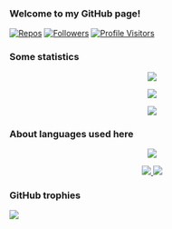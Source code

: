 ### Welcome to my GitHub page!

[![Repos](https://badges.pufler.dev/repos/ysard)](https://github.com/ysard?tab=repositories)
[![Followers](https://img.shields.io/github/followers/ysard?style=social)](https://github.com/ysard?tab=followers)
[![Profile Visitors](https://visitor-badge.glitch.me/badge?page_id=ysard.profileviews-badge)](https://github.com/ysard)

### Some statistics


<p align="center">
<a href="https://github.com/anuraghazra/github-readme-stats">
    <img align="center" src="https://github-readme-stats.vercel.app/api?username=ysard&show_icons=true&hide_border=true&show_owner=true&title_color=FFFF00&theme=algolia&layout=compact&include_all_commits=true&cache_seconds=86400">
</a>
</p>
<p align="center">
<a href="https://github.com/anuraghazra/github-readme-stats">
    <img align="center" src="https://github-readme-streak-stats.herokuapp.com/?user=ysard&theme=algolia&custom_title=streak-stats&hide_border=true&layout=compact&cache_seconds=86400">
</a>
</p>
<p align="center">
<a href="https://github.com/vn7n24fzkq/github-profile-summary-cards">
    <img align="center" src="https://github-profile-summary-cards.vercel.app/api/cards/profile-details?username=ysard&theme=dracula">
</a>
</p>

### About languages used here

<p align="center">
<a href="https://github.com/anuraghazra/github-readme-stats">
    <img src="https://github-readme-stats.vercel.app/api/top-langs/?username=ysard&layout=compact&hide=html&theme=github_dark&hide_border=true&cache_seconds=86400">
</a>
</p>
<p align="center">
<a href="https://github.com/vn7n24fzkq/github-profile-summary-cards">
    <img src="https://github-profile-summary-cards.vercel.app/api/cards/repos-per-language?username=ysard&theme=github_dark">
    <img src="https://github-profile-summary-cards.vercel.app/api/cards/most-commit-language?username=ysard&theme=github_dark">
</a>
</p>

### GitHub trophies

[![](https://github-profile-trophy.vercel.app/?username=ysard&theme=onedark&column=9)](https://github.com/ysard/github-profile-trophy)
